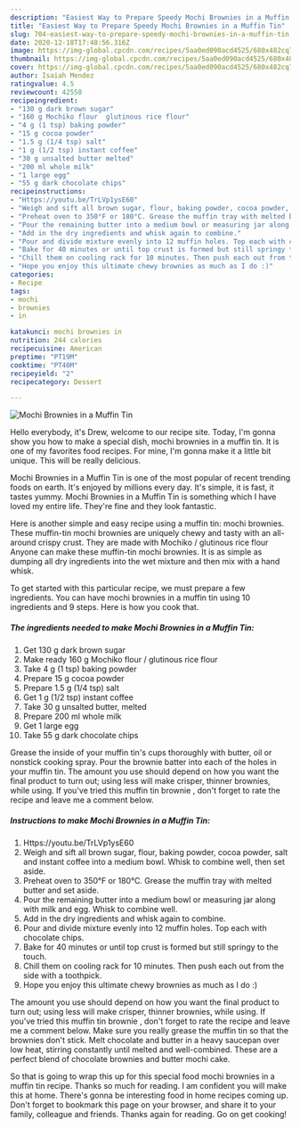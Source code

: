 ```yaml
---
description: "Easiest Way to Prepare Speedy Mochi Brownies in a Muffin Tin"
title: "Easiest Way to Prepare Speedy Mochi Brownies in a Muffin Tin"
slug: 704-easiest-way-to-prepare-speedy-mochi-brownies-in-a-muffin-tin
date: 2020-12-18T17:48:56.316Z
image: https://img-global.cpcdn.com/recipes/5aa0ed090acd4525/680x482cq70/mochi-brownies-in-a-muffin-tin-recipe-main-photo.jpg
thumbnail: https://img-global.cpcdn.com/recipes/5aa0ed090acd4525/680x482cq70/mochi-brownies-in-a-muffin-tin-recipe-main-photo.jpg
cover: https://img-global.cpcdn.com/recipes/5aa0ed090acd4525/680x482cq70/mochi-brownies-in-a-muffin-tin-recipe-main-photo.jpg
author: Isaiah Mendez
ratingvalue: 4.5
reviewcount: 42558
recipeingredient:
- "130 g dark brown sugar"
- "160 g Mochiko flour  glutinous rice flour"
- "4 g (1 tsp) baking powder"
- "15 g cocoa powder"
- "1.5 g (1/4 tsp) salt"
- "1 g (1/2 tsp) instant coffee"
- "30 g unsalted butter melted"
- "200 ml whole milk"
- "1 large egg"
- "55 g dark chocolate chips"
recipeinstructions:
- "Https://youtu.be/TrLVp1ysE60"
- "Weigh and sift all brown sugar, flour, baking powder, cocoa powder, salt and instant coffee into a medium bowl. Whisk to combine well, then set aside."
- "Preheat oven to 350°F or 180°C. Grease the muffin tray with melted butter and set aside."
- "Pour the remaining butter into a medium bowl or measuring jar along with milk and egg. Whisk to combine well."
- "Add in the dry ingredients and whisk again to combine."
- "Pour and divide mixture evenly into 12 muffin holes. Top each with chocolate chips."
- "Bake for 40 minutes or until top crust is formed but still springy to the touch."
- "Chill them on cooling rack for 10 minutes. Then push each out from the side with a toothpick."
- "Hope you enjoy this ultimate chewy brownies as much as I do :)"
categories:
- Recipe
tags:
- mochi
- brownies
- in

katakunci: mochi brownies in 
nutrition: 244 calories
recipecuisine: American
preptime: "PT19M"
cooktime: "PT40M"
recipeyield: "2"
recipecategory: Dessert

---
```



![Mochi Brownies in a Muffin Tin](https://img-global.cpcdn.com/recipes/5aa0ed090acd4525/680x482cq70/mochi-brownies-in-a-muffin-tin-recipe-main-photo.jpg)

Hello everybody, it's Drew, welcome to our recipe site. Today, I'm gonna show you how to make a special dish, mochi brownies in a muffin tin. It is one of my favorites food recipes. For mine, I'm gonna make it a little bit unique. This will be really delicious.

Mochi Brownies in a Muffin Tin is one of the most popular of recent trending foods on earth. It's enjoyed by millions every day. It's simple, it is fast, it tastes yummy. Mochi Brownies in a Muffin Tin is something which I have loved my entire life. They're fine and they look fantastic.

Here is another simple and easy recipe using a muffin tin: mochi brownies. These muffin-tin mochi brownies are uniquely chewy and tasty with an all-around crispy crust. They are made with Mochiko / glutinous rice flour Anyone can make these muffin-tin mochi brownies. It is as simple as dumping all dry ingredients into the wet mixture and then mix with a hand whisk.


To get started with this particular recipe, we must prepare a few ingredients. You can have mochi brownies in a muffin tin using 10 ingredients and 9 steps. Here is how you cook that.

<!--inarticleads1-->

##### The ingredients needed to make Mochi Brownies in a Muffin Tin:

1. Get 130 g dark brown sugar
1. Make ready 160 g Mochiko flour / glutinous rice flour
1. Take 4 g (1 tsp) baking powder
1. Prepare 15 g cocoa powder
1. Prepare 1.5 g (1/4 tsp) salt
1. Get 1 g (1/2 tsp) instant coffee
1. Take 30 g unsalted butter, melted
1. Prepare 200 ml whole milk
1. Get 1 large egg
1. Take 55 g dark chocolate chips


Grease the inside of your muffin tin&#39;s cups thoroughly with butter, oil or nonstick cooking spray. Pour the brownie batter into each of the holes in your muffin tin. The amount you use should depend on how you want the final product to turn out; using less will make crisper, thinner brownies, while using. If you&#39;ve tried this muffin tin brownie , don&#39;t forget to rate the recipe and leave me a comment below. 

<!--inarticleads2-->

##### Instructions to make Mochi Brownies in a Muffin Tin:

1. Https://youtu.be/TrLVp1ysE60
1. Weigh and sift all brown sugar, flour, baking powder, cocoa powder, salt and instant coffee into a medium bowl. Whisk to combine well, then set aside.
1. Preheat oven to 350°F or 180°C. Grease the muffin tray with melted butter and set aside.
1. Pour the remaining butter into a medium bowl or measuring jar along with milk and egg. Whisk to combine well.
1. Add in the dry ingredients and whisk again to combine.
1. Pour and divide mixture evenly into 12 muffin holes. Top each with chocolate chips.
1. Bake for 40 minutes or until top crust is formed but still springy to the touch.
1. Chill them on cooling rack for 10 minutes. Then push each out from the side with a toothpick.
1. Hope you enjoy this ultimate chewy brownies as much as I do :)


The amount you use should depend on how you want the final product to turn out; using less will make crisper, thinner brownies, while using. If you&#39;ve tried this muffin tin brownie , don&#39;t forget to rate the recipe and leave me a comment below. Make sure you really grease the muffin tin so that the brownies don&#39;t stick. Melt chocolate and butter in a heavy saucepan over low heat, stirring constantly until melted and well-combined. These are a perfect blend of chocolate brownies and butter mochi cake. 

So that is going to wrap this up for this special food mochi brownies in a muffin tin recipe. Thanks so much for reading. I am confident you will make this at home. There's gonna be interesting food in home recipes coming up. Don't forget to bookmark this page on your browser, and share it to your family, colleague and friends. Thanks again for reading. Go on get cooking!
